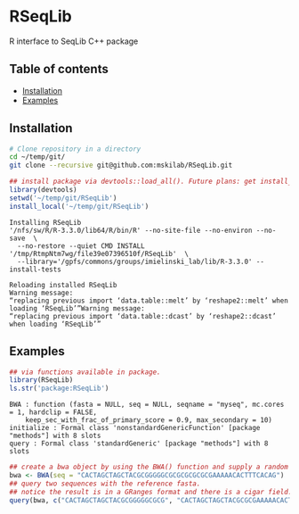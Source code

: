 
# RSeqLib
R interface to SeqLib C++ package 

## Table of contents
* [Installation](#installation)
* [Examples](#examples)

## Installation


```bash 
# Clone repository in a directory 
cd ~/temp/git/
git clone --recursive git@github.com:mskilab/RSeqLib.git
```



```R
## install package via devtools::load_all(). Future plans: get install_local() and install_github() to work. 
library(devtools)
setwd('~/temp/git/RSeqLib')
install_local('~/temp/git/RSeqLib')

```

    Installing RSeqLib
    '/nfs/sw/R/R-3.3.0/lib64/R/bin/R' --no-site-file --no-environ --no-save  \
      --no-restore --quiet CMD INSTALL '/tmp/RtmpNtm7wg/file39e07396510f/RSeqLib'  \
      --library='/gpfs/commons/groups/imielinski_lab/lib/R-3.3.0' --install-tests 
    
    Reloading installed RSeqLib
    Warning message:
    “replacing previous import ‘data.table::melt’ by ‘reshape2::melt’ when loading ‘RSeqLib’”Warning message:
    “replacing previous import ‘data.table::dcast’ by ‘reshape2::dcast’ when loading ‘RSeqLib’”

Examples 
--------




```R
## via functions available in package.
library(RSeqLib)
ls.str('package:RSeqLib')
```


    BWA : function (fasta = NULL, seq = NULL, seqname = "myseq", mc.cores = 1, hardclip = FALSE, 
        keep_sec_with_frac_of_primary_score = 0.9, max_secondary = 10)  
    initialize : Formal class 'nonstandardGenericFunction' [package "methods"] with 8 slots
    query : Formal class 'standardGeneric' [package "methods"] with 8 slots

```R
## create a bwa object by using the BWA() function and supply a random reference fasta to it. 
bwa <- BWA(seq = "CACTAGCTAGCTACGCGGGGGCGCGCGCGCGCGAAAAACACTTTCACAG")
## query two sequences with the reference fasta. 
## notice the result is in a GRanges format and there is a cigar field. 
query(bwa, c("CACTAGCTAGCTACGCGGGGGCGCG", "CACTAGCTAGCTACGCGCGAAAAACACTTTCACAG"))
```




```R

```
